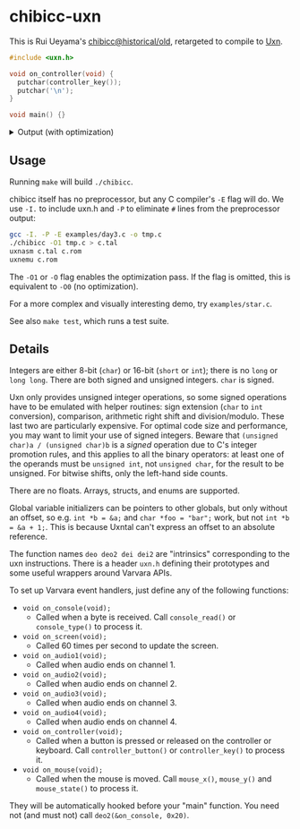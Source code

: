 # chibicc-uxn

This is Rui Ueyama's [chibicc@historical/old](https://github.com/rui314/chibicc/tree/historical/old), retargeted to compile to [Uxn](https://100r.co/site/uxn.html).

```c
#include <uxn.h>

void on_controller(void) {
  putchar(controller_key());
  putchar('\n');
}

void main() {}
```

<details>
  <summary>Output (with optimization)</summary>

```
|0100
  ;L.controller.hook #80 DEO2
  LIT2r 0000 main_ POP2r BRK
  @L.controller.hook LIT2r 0000 on_controller_ POP2 POP2r BRK
( bss )
( data )
( text )

@on_controller_
    OVR2r #83 DEI #18 DEO #0a18 DEO #0000

  &return
    POP2r JMP2r

@main_
    OVR2r #0000

  &return
    POP2r JMP2r
```

</details>

## Usage

Running `make` will build `./chibicc`.

chibicc itself has no preprocessor, but any C compiler's `-E` flag will do. We use `-I.` to include uxn.h and `-P` to eliminate `#` lines from the preprocessor output:

```sh
gcc -I. -P -E examples/day3.c -o tmp.c
./chibicc -O1 tmp.c > c.tal
uxnasm c.tal c.rom
uxnemu c.rom
```

The `-O1` or `-O` flag enables the optimization pass. If the flag is omitted, this is equivalent to `-O0` (no optimization).

For a more complex and visually interesting demo, try `examples/star.c`.

See also `make test`, which runs a test suite.

## Details

Integers are either 8-bit (`char`) or 16-bit (`short` or `int`); there is no `long` or `long long`. There are both signed and unsigned integers. `char` is signed.

Uxn only provides unsigned integer operations, so some signed operations have to be emulated with helper routines: sign extension (`char` to `int` conversion), comparison, arithmetic right shift and division/modulo. These last two are particularly expensive. For optimal code size and performance, you may want to limit your use of signed integers. Beware that `(unsigned char)a / (unsigned char)b` is a _signed_ operation due to C's integer promotion rules, and this applies to all the binary operators: at least one of the operands must be `unsigned int`, not `unsigned char`, for the result to be unsigned. For bitwise shifts, only the left-hand side counts.

There are no floats. Arrays, structs, and enums are supported.

Global variable initializers can be pointers to other globals, but only without an offset, so e.g. `int *b = &a;` and `char *foo = "bar";` work, but not `int *b = &a + 1;`. This is because Uxntal can't express an offset to an absolute reference.

The function names `deo deo2 dei dei2` are "intrinsics" corresponding to the uxn instructions. There is a header `uxn.h` defining their prototypes and some useful wrappers around Varvara APIs.

To set up Varvara event handlers, just define any of the following functions:

- `void on_console(void);`
  - Called when a byte is received. Call `console_read()` or `console_type()` to process it.
- `void on_screen(void);`
  - Called 60 times per second to update the screen.
- `void on_audio1(void);`
  - Called when audio ends on channel 1.
- `void on_audio2(void);`
  - Called when audio ends on channel 2.
- `void on_audio3(void);`
  - Called when audio ends on channel 3.
- `void on_audio4(void);`
  - Called when audio ends on channel 4.
- `void on_controller(void);`
  - Called when a button is pressed or released on the controller or keyboard. Call `controller_button()` or `controller_key()` to process it.
- `void on_mouse(void);`
  - Called when the mouse is moved. Call `mouse_x()`, `mouse_y()` and `mouse_state()` to process it.

They will be automatically hooked before your "main" function. You need not (and must not) call `deo2(&on_console, 0x20)`.
